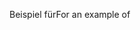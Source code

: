 <span data-ttu-id="6c881-101">Beispiel für</span><span class="sxs-lookup"><span data-stu-id="6c881-101">For an example of</span></span>